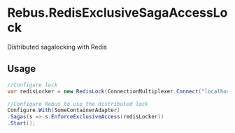 # Rebus.RedisExclusiveSagaAccessLock
Distributed sagalocking with Redis

## Usage
```csharp
//Configure lock
var redisLocker = new RedisLock(ConnectionMultiplexer.Connect("localhost"));

//Configure Rebus to use the distributed lock
Configure.With(SomeContainerAdapter)
.Sagas(s => s.EnforceExclusiveAccess(redisLocker))
.Start();
```
